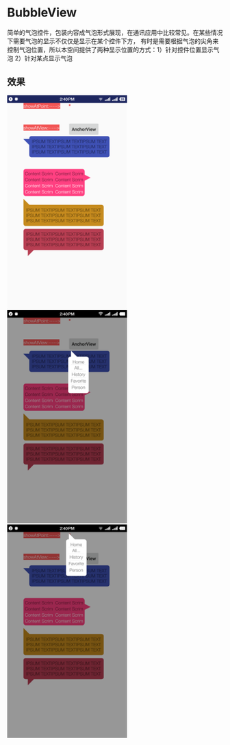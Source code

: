 # BubbleView
简单的气泡控件，包装内容成气泡形式展现，在通讯应用中比较常见。在某些情况下需要气泡的显示不仅仅是显示在某个控件下方，
有时是需要根据气泡的尖角来控制气泡位置，所以本空间提供了两种显示位置的方式：1）针对控件位置显示气泡  2）针对某点显示气泡

## 效果
<img width="280" height=“512” src="https://github.com/HirayClay/BubbleView/raw/master/app/static/art1.png"></img>
<img width="280" height=“512” src="https://github.com/HirayClay/BubbleView/raw/master/app/static/art2.png"></img>
<img width="280" height=“512” src="https://github.com/HirayClay/BubbleView/raw/master/app/static/art3.png"></img>
